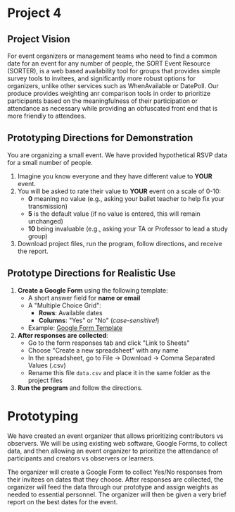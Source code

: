 # Project 4

## Project Vision

For event organizers or management teams who need to find a common date for an event for any number of people, the SORT Event Resource (SORTER), is a web based availability tool for groups that provides simple survey tools to invitees, and significantly more robust options for organizers, unlike other services such as WhenAvailable or DatePoll. Our produce provides weighting anr comparison tools in order to prioritize participants based on the meaningfulness of their participation or attendance as necessary while providing an obfuscated front end that is more friendly to attendees.

## Prototyping Directions for Demonstration

You are organizing a small event. We have provided hypothetical RSVP data for a small number of people.

1. Imagine you know everyone and they have different value to **YOUR** event.
2. You will be asked to rate their value to **YOUR** event on a scale of 0-10:
   - **0** meaning no value (e.g., asking your ballet teacher to help fix your transmission)
   - **5** is the default value (if no value is entered, this will remain unchanged)
   - **10** being invaluable (e.g., asking your TA or Professor to lead a study group)
3. Download project files, run the program, follow directions, and receive the report.

## Prototype Directions for Realistic Use

1. **Create a Google Form** using the following template:
   - A short answer field for **name or email**
   - A "Multiple Choice Grid":
     - **Rows**: Available dates
     - **Columns**: "Yes" or "No" (_case-sensitive!_)
   - Example: [Google Form Template](https://docs.google.com/forms/d/e/1FAIpQLSe7uA8irq7unqNzl2SWCOUatV7FOAupqzVya9cqleOLAMsHkQ/viewform)
2. **After responses are collected**:
   - Go to the form responses tab and click "Link to Sheets"
   - Choose "Create a new spreadsheet" with any name
   - In the spreadsheet, go to File → Download → Comma Separated Values (.csv)
   - Rename this file `data.csv` and place it in the same folder as the project files
3. **Run the program** and follow the directions.

# Prototyping

We have created an event organizer that allows prioritizing contributors vs observers. We will be using existing web software, Google Forms, to collect data, and then allowing an event organizer to prioritize the attendance of participants and creators vs observers or learners.

The organizer will create a Google Form to collect Yes/No responses from their invitees on dates that they choose. After responses are collected, the organizer will feed the data through our prototype and assign weights as needed to essential personnel. The organizer will then be given a very brief report on the best dates for the event.
